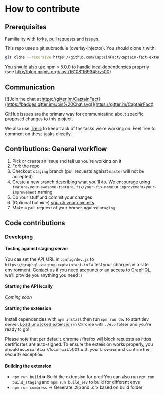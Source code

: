 # How to contribute

## Prerequisites

Familiarity with [forks](https://help.github.com/articles/fork-a-repo/),
[pull requests](https://help.github.com/articles/using-pull-requests) and
[issues](https://guides.github.com/features/issues/).

This repo uses a git submodule (overlay-injector). You should clone it with:

```bash
git clone --recursive https://github.com/CaptainFact/captain-fact-extension.git
```

You should also use npm > 5.0.0 to handle local dependencies properly (see http://blog.npmjs.org/post/161081169345/v500)

## Communication

[![Join the chat at https://gitter.im/CaptainFact](https://badges.gitter.im/Join%20Chat.svg)](https://gitter.im/CaptainFact)

GitHub issues are the primary way for communicating about specific proposed changes to this project.

We also use [Trello](https://trello.com/b/5s6F5iTv/captainfact) to keep track of the tasks we're working on. Feel free to
comment on these tasks directly.

## Contributions: General workflow

1. [Pick or create an issue](https://github.com/CaptainFact/captain-fact-extension/issues) and 
   tell us you're working on it
2. Fork the repo
3. Checkout `staging` branch (pull requests against `master` will not be accepted)
4. Create a new branch describing what you'll do. We encourage using `feature/your-awesome-feature`, `fix/your-fix-name`
   or `improvement/your-improvement` naming
5. Do your stuff and commit your changes
6. (Optional but nice) [squash your commits](https://forum.freecodecamp.org/t/how-to-squash-multiple-commits-into-one-with-git/13231)
7. Make a pull request of your branch against `staging`

## Code contributions

### Developing

#### Testing against staging server

You can set the API_URL in `config/dev.js` to `https://graphql.staging.captainfact.io`
to test your changes in a safe environment. [Contact us](contact@captainfact.io) if
you need accounts or an access to GraphiQL, we'll provide you anything you need :) 

#### Starting the API locally

*Coming soon*

#### Starting the extension

Install dependencies with `npm install` then run `npm run dev` to start dev server.
[Load unpacked extension](https://developer.chrome.com/extensions/getstarted#unpacked) in Chrome with `./dev` folder
and you're ready to go!

Please note that per default, chrome / firefox will block requests as https certificates are auto-signed.
To ensure the extension works properly, you should access https://localhost:5001 with your browser and
confirm the security exception.

#### Building the extension

* `npm run build` => Build the extension for prod
  You can also run `npm run build_staging` and `npm run build_dev` to build for different envs
* `npm run compress` => Generate .zip and .crx based on build folder
